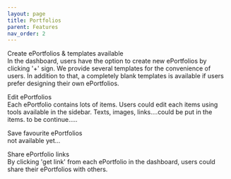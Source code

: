 ```yaml
---
layout: page
title: Portfolios
parent: Features
nav_order: 2
---
```


Create ePortfolios & templates available  
In the dashboard, users have the option to create new ePortfolios by clicking '+' sign.
We provide several templates for the convenience of users. In addition to that, a completely blank templates is available if users prefer designing their own ePortfolios.

Edit ePortfolios  
Each ePortfolio contains lots of items. Users could edit each items using tools available in the sidebar. Texts, images, links....could be put in the items. to be continue.....

Save favourite ePortfolios  
not available yet...

Share ePortfolio links  
By clicking 'get link' from each ePortfolio in the dashboard, users could share their ePortfolios with others.
